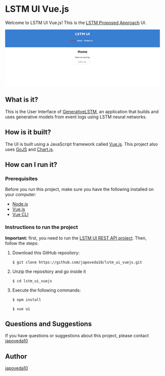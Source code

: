 # LSTM UI Vue.js

Welcome to LSTM UI Vue.js! This is the [LSTM Proposed Approach](https://link.springer.com/chapter/10.1007/978-3-030-26619-6_19) UI.

![LSTM Proposed Approach UI Main Page](https://raw.githubusercontent.com/japoveda10/lstm_ui_vuejs/master/IMAGE.png)

## What is it?

This is the User Interface of [GenerativeLSTM](https://github.com/AdaptiveBProcess/GenerativeLSTM), an application that builds and uses generative models from event logs using LSTM neural networks.

## How is it built?

The UI is built using a JavaScript framework called [Vue.js](https://vuejs.org). This project also uses [GoJS](https://gojs.net/latest/index.html) and [Chart.js](https://www.chartjs.org).

## How can I run it?

### Prerequisites

Before you run this project, make sure you have the following installed on your computer:

- [Node.js](https://nodejs.org/es/)
- [Vue.js](https://vuejs.org/v2/guide/installation.html)
- [Vue CLI](https://cli.vuejs.org)

### Instructions to run the project

**Important:** first, you need to run the [LSTM UI REST API project](https://github.com/japoveda10/lstm_ui_REST_API). Then, follow the steps:

1. Download this GitHub repository:

   ```
   $ git clone https://github.com/japoveda10/lstm_ui_vuejs.git
   ```

2. Unzip the repository and go inside it

   ```
   $ cd lstm_ui_vuejs
   ```

3. Execute the following commands:

   ```
   $ npm install
   ```
   
   ```
   $ vue ui
   ```

## Questions and Suggestions

If you have questions or suggestions about this project, please contact [japoveda10](https://github.com/japoveda10)

## Author

[japoveda10](https://github.com/japoveda10)
